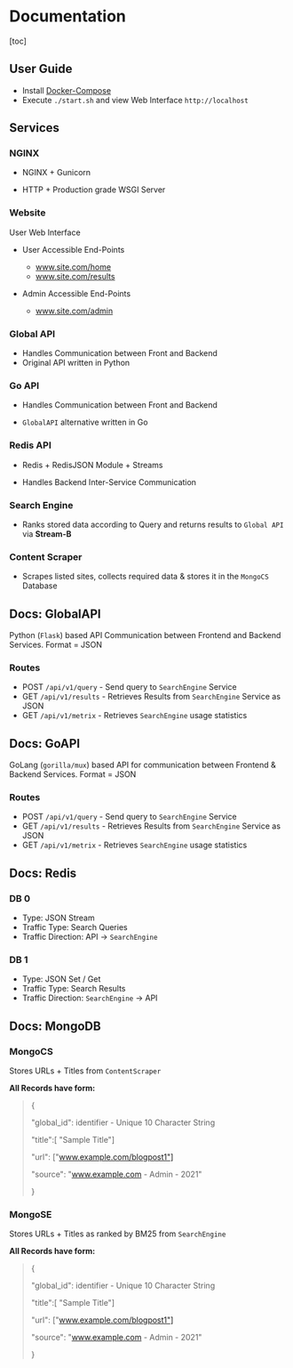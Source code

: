 # Documentation

[toc]

## User Guide

- Install [Docker-Compose](https://docs.docker.com/compose/)
- Execute `./start.sh` and view Web Interface `http://localhost`



## Services

### NGINX

- NGINX + Gunicorn

- HTTP + Production grade WSGI Server



### Website

User Web Interface

- User Accessible End-Points

  - www.site.com/home
  - www.site.com/results

- Admin Accessible End-Points

  - www.site.com/admin



### Global API

- Handles Communication between Front and Backend
- Original API written in Python



### Go API

- Handles Communication between Front and Backend

- `GlobalAPI` alternative written in Go



### Redis API

- Redis + RedisJSON Module + Streams

- Handles Backend Inter-Service Communication




### Search Engine

- Ranks stored data according to Query and returns results to `Global API` via **Stream-B**




### Content Scraper

- Scrapes listed sites, collects required data & stores it in the `MongoCS` Database



## Docs: GlobalAPI

Python (`Flask`) based API Communication between Frontend and Backend Services. 
Format = JSON

### Routes

- POST `/api/v1/query` - Send query to `SearchEngine` Service
- GET `/api/v1/results` - Retrieves Results from `SearchEngine` Service as JSON
- GET `/api/v1/metrix` - Retrieves `SearchEngine` usage statistics



## Docs: GoAPI

GoLang (`gorilla/mux`) based API for communication between Frontend & Backend Services. 
Format = JSON

### Routes

- POST `/api/v1/query` - Send query to `SearchEngine` Service
- GET `/api/v1/results` - Retrieves Results from `SearchEngine` Service as JSON
- GET `/api/v1/metrix` - Retrieves `SearchEngine` usage statistics



## Docs: Redis

### DB 0

- Type: JSON Stream
- Traffic Type: Search Queries
- Traffic Direction:  API -> `SearchEngine`

### DB 1

- Type: JSON Set / Get
- Traffic Type: Search Results
- Traffic Direction: `SearchEngine` -> API



## Docs: MongoDB

### MongoCS

Stores URLs + Titles from `ContentScraper`

**All Records have form:**

> {
>
> "global_id": identifier - Unique 10 Character String
>
> "title":[ "Sample Title"]
>
> "url": ["www.example.com/blogpost1"]
>
> "source": "www.example.com - Admin - 2021"
>
> }



### MongoSE

Stores URLs + Titles  as ranked by BM25 from `SearchEngine`

**All Records have form:**

> {
>
> "global_id": identifier - Unique 10 Character String
>
> "title":[ "Sample Title"]
>
> "url": ["www.example.com/blogpost1"]
>
> "source": "www.example.com - Admin - 2021"
>
> }

